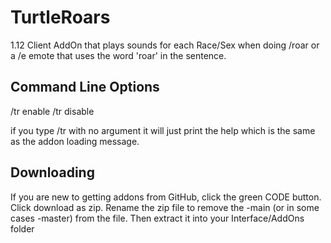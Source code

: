 # TurtleRoars
1.12 Client AddOn that plays sounds for each Race/Sex when doing /roar or a /e emote that uses the word 'roar' in the sentence.

## Command Line Options
/tr enable
/tr disable

if you type /tr with no argument it will just print the help which is the same as the addon loading message.

## Downloading
If you are new to getting addons from GitHub, click the green CODE button.  Click download as zip.
Rename the zip file to remove the  -main  (or in some cases -master) from the file. Then extract it into your Interface/AddOns folder
